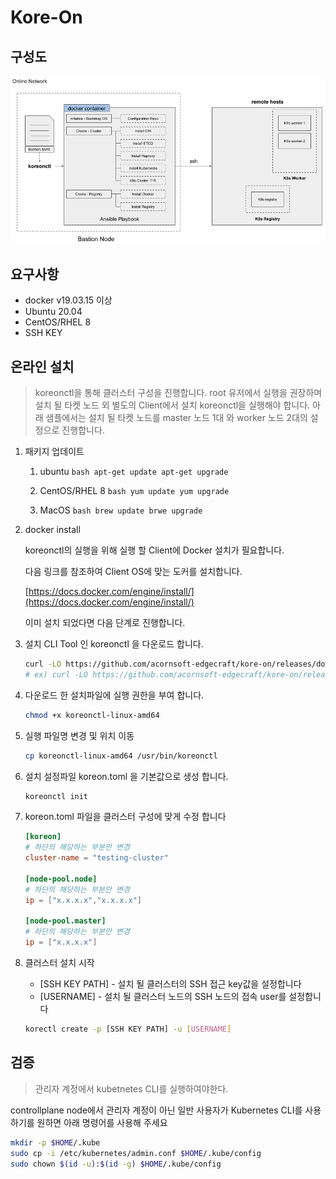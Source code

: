 # **Kore-On**

## **구성도**

![online_install_archtecture](./assets/online_install_architecture.jpeg)

## **요구사항**

- docker v19.03.15 이상
- Ubuntu 20.04
- CentOS/RHEL 8
- SSH KEY

## **온라인 설치**

> koreonctl을 통해 클러스터 구성을 진행합니다.
> root 유저에서 실행을 권장하며 설치 될 타켓 노드 외 별도의 Client에서 설치 koreonctl을 실행해야 합니다.
> 아래 샘플에서는 설치 될 타켓 노드를 master 노드 1대 와 worker 노드 2대의 설정으로 진행합니다.

<!-- to be! 이부분은 설치 Client OS별로 나누어야 할 듯  -->
1. 패키지 업데이트
    1. ubuntu
			```bash
			apt-get update
			apt-get upgrade
			```

    2. CentOS/RHEL 8
			```bash
			yum update
			yum upgrade
			```

    3. MacOS
			```bash
			brew update
			brwe upgrade
			```

2. docker install

	koreonctl의 실행을 위해 실행 할 Client에 Docker 설치가 필요합니다.

	다음 링크를 참조하여 Client OS에 맞는 도커를 설치합니다.

	[https://docs.docker.com/engine/install/](https://docs.docker.com/engine/install/)

	이미 설치 되었다면 다음 단계로 진행합니다.

3. 설치 CLI Tool 인 koreonctl 을 다운로드 합니다.

	```bash
	curl -LO https://github.com/acornsoft-edgecraft/kore-on/releases/download/[last version]/koreonctl-linux-amd64
	# ex) curl -LO https://github.com/acornsoft-edgecraft/kore-on/releases/download/v1.3.0/koreonctl-linux-amd64
	```

4. 다운로드 한 설치파일에 실행 권한을 부여 합니다.

	```bash
	chmod +x koreonctl-linux-amd64
	```

5. 실행 파일명 변경 및 위치 이동

	```bash
	cp koreonctl-linux-amd64 /usr/bin/koreonctl
	```

6. 설치 설정파일 koreon.toml 을 기본값으로 생성 합니다.

	```bash
	koreonctl init
	```

7. koreon.toml 파일을 클러스터 구성에 맞게 수정 합니다

	```toml
	[koreon]
	# 하단의 해당하는 부분만 변경
	cluster-name = "testing-cluster"

	[node-pool.node]
	# 하단의 해당하는 부분만 변경
	ip = ["x.x.x.x","x.x.x.x"]

	[node-pool.master]
	# 하단의 해당하는 부분만 변경
	ip = ["x.x.x.x"]
	```

8. 클러스터 설치 시작

    - [SSH KEY PATH] - 설치 될 클러스터의 SSH 접근 key값을 설정합니다
    - [USERNAME] - 설치 될 클러스터 노드의 SSH 노드의 접속 user를 설정합니다

	```bash
	korectl create -p [SSH KEY PATH] -u [USERNAME]
	```

## **검증**

> 관리자 계정에서 kubetnetes CLI를 실행하여야한다.

controllplane node에서 관리자 계정이 아닌 일반 사용자가 Kubernetes CLI를 사용하기를 원하면 아래 명령어를 사용해 주세요

```bash
mkdir -p $HOME/.kube
sudo cp -i /etc/kubernetes/admin.conf $HOME/.kube/config
sudo chown $(id -u):$(id -g) $HOME/.kube/config
```
